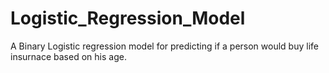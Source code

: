# Logistic_Regression_Model
 A Binary Logistic regression model for predicting if a person would buy life insurnace based on his age.
